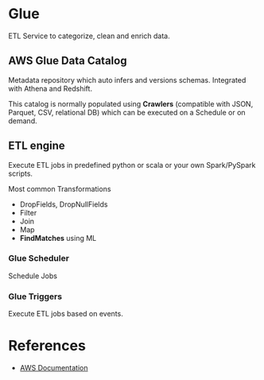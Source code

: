 # Glue

ETL Service to categorize, clean and enrich data. 

## AWS Glue Data Catalog

Metadata repository which auto infers and versions schemas. Integrated with Athena and Redshift. 

This catalog is normally populated using **Crawlers** (compatible with JSON, Parquet, CSV, relational DB) which can be executed on a Schedule or on demand.  

## ETL engine

Execute ETL jobs in predefined python or scala or your own Spark/PySpark scripts.

Most common Transformations
- DropFields, DropNullFields
- Filter
- Join
- Map
- **FindMatches** using ML

### Glue Scheduler

Schedule Jobs

### Glue Triggers

Execute ETL jobs based on events.


# References

- [AWS Documentation](https://docs.aws.amazon.com/index.html)
